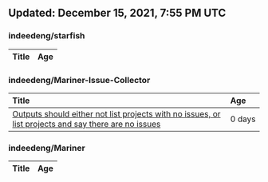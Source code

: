 ## Updated: December 15, 2021, 7:55 PM UTC


### indeedeng/starfish
|**Title**|**Age**|
|:----|:----|


### indeedeng/Mariner-Issue-Collector
|**Title**|**Age**|
|:----|:----|
|[Outputs should either not list projects with no issues, or list projects and say there are no issues](https://github.com/indeedeng/Mariner-Issue-Collector/issues/40)|0&nbsp;days|


### indeedeng/Mariner
|**Title**|**Age**|
|:----|:----|